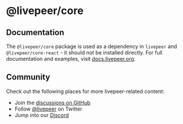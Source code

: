 # @livepeer/core

## Documentation

The `@livepeer/core` package is used as a dependency in `livepeer` and `@livepeer/core-react` - it should not be installed directly. For full documentation and examples, visit [docs.livepeer.org](https://docs.livepeer.org).

## Community

Check out the following places for more livepeer-related content:

- Join the [discussions on GitHub](https://github.com/livepeer/livepeer.js/discussions)
- Follow [@livepeer](https://twitter.com/livepeer) on Twitter
- Jump into our [Discord](https://discord.gg/livepeer)
